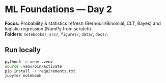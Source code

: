 # ML Foundations — Day 2

**Focus:** Probability & statistics refresh (Bernoulli/Binomial, CLT, Bayes) and logistic regression (NumPy from scratch).  
**Folders:** `notebooks/`, `src/`, `figures/`, `data/`, `docs/`.

## Run locally
```bash
python3 -m venv .venv
source .venv/bin/activate
pip install -r requirements.txt
jupyter notebook

